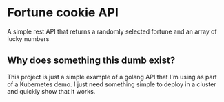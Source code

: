 # Fortune cookie API
A simple rest API that returns a randomly selected fortune and an array of lucky numbers

## Why does something this dumb exist?
This project is just a simple example of a golang API that I'm using as part of a Kubernetes demo. I just need something simple to deploy in a cluster and quickly show that it works.
